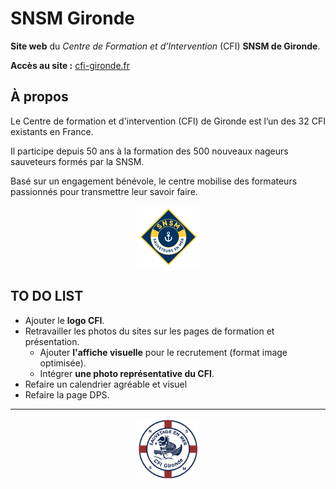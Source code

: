 #  SNSM Gironde 


**Site web** du *Centre de Formation et d’Intervention* (CFI) **SNSM de Gironde**. 

 **Accès au site :** [cfi-gironde.fr](https://cfigironde.fr)


## À propos
Le Centre de formation et d'intervention (CFI) de Gironde est l’un des 32 CFI existants en France. 

Il participe depuis 50 ans à la formation des 500 nouveaux nageurs sauveteurs formés par la SNSM.  

Basé sur un engagement bénévole, le centre mobilise des formateurs passionnés pour transmettre leur savoir faire.    
                    


<p align="center">
  <img src="img/web/logo.png" width="100">
</p>




## **TO DO LIST**

* Ajouter le **logo CFI**.
* Retravailler les photos du sites sur les pages de formation et présentation.
  * Ajouter **l'affiche visuelle** pour le recrutement (format image optimisée).
  * Intégrer **une photo représentative du CFI**.
* Refaire un calendrier agréable et visuel
* Refaire la page DPS.

---

<p align="center">
  <img src="img/web/logo_cfi.png" width="100">
</p>